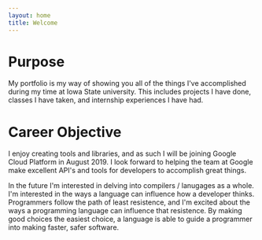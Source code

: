 ```yaml
---
layout: home
title: Welcome
---
```


# Purpose #

My portfolio is my way of showing you all of the things I've accomplished during my time at Iowa State university. This includes projects I have done, classes I have taken, and internship experiences I have had.

# Career Objective #

I enjoy creating tools and libraries, and as such I will be joining Google Cloud Platform in August 2019. I look forward to helping the team at Google make excellent API's and tools for developers to accomplish great things.

In the future I'm interested in delving into compilers / lanugages as a whole. I'm interested in the ways a language can influence how a developer thinks. Programmers follow the path of least resistence, and I'm excited about the ways a programming language can influence that resistence. By making good choices the easiest choice, a language is able to guide a programmer into making faster, safer software.